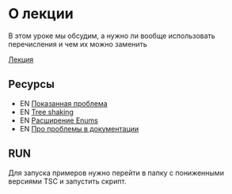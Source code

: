 # О лекции

В этом уроке мы обсудим, а нужно ли вообще использовать перечисления и чем их можно заменить

[Лекция](https://campfire-school.com/courses/polnyy-kurs-po-typescript-react/episode/ZZZ)

## Ресурсы

* EN [Показанная проблема](https://github.com/microsoft/TypeScript/issues/36756)
* EN [Tree shaking](https://developer.mozilla.org/en-US/docs/Glossary/Tree_shaking)
* EN [Расширение Enums](https://stackoverflow.com/questions/52857698/extending-enum-in-typescript)
* EN [Про проблемы в документации](https://www.typescriptlang.org/docs/handbook/enums.html#const-enum-pitfalls)

## RUN

Для запуска примеров нужно перейти в папку с пониженными версиями TSC и запустить скрипт.